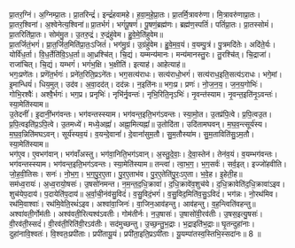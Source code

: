 

  
प्रा॒तर॒ग्निं। अ॒ग्निम्प्रा॒तः। प्रा॒तरिन्द्रं॑। इन्द्रं॑हवामहे। ह॒वा॒म॒हे॒प्रा॒तः। प्रा॒तर्मि॒त्रावरु॑णा। मि॒त्रावरु॑णाप्रा॒तः। प्रा॒तर॒श्विना॑। अ॒श्वेनेत्य॒श्विना॑॥ प्रा॒तर्भगं॑। भगं॑पू॒षणं॑। पू॒षणं॒ब्रह्म॑णः। ब्रह्म॑ण॒स्पतिं॑। पतिं॑प्रा॒तः। प्रा॒तस्सोमं॑। प्रा॒तरिति॑प्रा॒तः। सोम॑मु॒त। उ॒तरु॒द्रं। रु॒द्रंहु॑वेम। हु॒वे॒मे॒ति॑हुवेम॥  
प्रा॒तर्जितं॒भगं॑। प्रा॒त॒र्जित॒मिति॑प्रा॒तः॒ऽजितं॑। भग॑मु॒ग्रं। उ॒ग्रंहु॑वेम। हु॒वे॒म॒व॒यं। व॒यम्पु॒त्रं। पु॒त्रमदि॑तेः। अदि॑ते॒र्यः। योर्वि॑ध॒र्ता। वि॒ध॒र्तेति॑वि॒ऽध॒र्ता॥ आ॒ध्रश्चि॑त्। चि॒द्यं। यम्मन्य॑मानः। मन्य॑मानस्तु॒रः। तु॒रश्चि॑त्। चि॒द्राजा॑। राजा॑चित्। चि॒द्यं। यम्भगं॑। भगं॑भ॒क्षि। भ॒क्षीति॑। इत्याह॑। आहेत्याह॑॥  
भगः॒प्रणे॑तः। प्रणॆ॑त॒र्भगः॑। प्रने॑त॒रिति॒प्रऽने॑तः। भग॒सत्य॑राधः। सत्य॑राधो॒भगं॑। सत्य॑राध॒इति॒सत्य॑ऽराधः। भगे॒मां। इ॒मान्धियं॑। धिय॒मुत्। उद॑व। अ॒वा॒दद॑त्। दद॑न्नः। न॒इति॑नः॥ भगः॒प्र। प्रणः॑। नो॒ज॒न॒य॒। ज॒न॒य॒गोभिः॑। गोभि॒रश्वैः॑। अश्वै॒र्भगः॑। भग॒प्र। प्रनृभिः॑। नृभि॑र्नृ॒वन्तः॑। नृभि॒रिति॒नृऽभिः॑। नृ॒वन्त॑स्याम। नृ॒वन्त॒इति॑नृ॒ऽवन्तः॑। स्या॒मेति॑स्याम॥  
उ॒तेदनीं॑। इ॒दानीं॒भग॑वन्तः। भग॑वन्तस्स्याम। भग॑वन्त॒इति॒भग॑ऽवन्तः। स्या॒मो॒त। उ॒तप्र॑पि॒त्वे। प्र॒पि॒त्वउ॒त। प्र॒पि॒त्वइति॑प्र॒ऽपि॒त्वे। उ॒तमध्ये॑। मध्ये॒अह्नां॑। अह्ना॒मित्यह्नां॑॥ उ॒तोदि॑ता। उदि॑तामघवन्। म॒घ॒व॒न्त्सूर्य॑स्य। म॒घ॒व॒न्निति॑मघऽवन्। सूर्य॑स्यव॒यं। व॒यन्दे॒वानां॑। दे॒वानां॑सुम॒तौ। सु॒म॒तौस्या॑म। सु॒म॒ताविति॑सु॒ऽम॒तौ। स्या॒मेति॑स्याम॥  
भग॑ए॒व। ए॒वभग॑वान्। भग॑वाँअस्तु। भग॑वा॒निति॒भग॑ऽवान्। अ॒स्तु॒दे॒वाः॒। दे॒वा॒स्तेन॑। तेन॑व॒यं। व॒यम्भग॑वन्तः। भग॑वन्तस्स्याम। भग॑वन्त॒इति॒भग॑ऽवन्तः। स्या॒मेति॑स्याम॥ तन्त्वा॑। त्वा॒भ॒ग॒। भ॒ग॒सर्वः॑। सर्व॒इत्। इज्जो॑हवीति। जो॒ह॒वी॒तिसः। सनः॑। नो॒भ॒ग॒। भ॒ग॒पु॒र॒ए॒ता। पु॒र॒ए॒ताभ॑व। पु॒र॒ए॒तेति॑पु॒रः॒ऽए॒ता। भ॒वे॒ह। इ॒हेती॒ह॥  
सम॑ध्व॒रायः॑। अ॒ध्व॒रायो॒षसः॑। उ॒षसो॑नमन्त। न॒म॒न्त॒द॒धि॒क्रावा॑। द॒धि॒क्रावे॑व॒शुच॑ये। द॒धि॒क्रावेति॑द॒धि॒क्रावा॑ऽइव। शुच॑येप॒दाय॑। प॒दायेति॑प॒दाय॑॥ अ॒र्वा॒ची॒नंव॑सु॒विदं॑। व॒सु॒विदं॒भगं॑। व॒सु॒विद॒मिति॑व॒सु॒ऽविदं॑। भग॑न्नः। नो॒रथ॑मिव। रथ॑मि॒वाश्वाः॑। रथ॑मि॒वेति॒रथं॑ऽइव। अश्वा॑वा॒जिनः॑। वा॒जिन॒आव॑हन्तु। आव॑हन्तु। व॒ह॒न्त्विति॑वहन्तु॥  
अश्वा॑वती॒र्गोम॑तीः। अश्व॑वती॒रित्यश्व॑ऽवतीः। गोम॑तीर्नः। न॒उ॒षासः॑। उ॒षासो॑वी॒रव॑तीः। उ॒षस॒इत्यु॒षसः॑। वी॒रव॑ती॒स्सदं॑। वी॒रव॑ती॒रिति॑वी॒रऽव॑तीः। सद॑मुच्छन्तु। उ॒च्छ॒न्तु॒भ॒द्राः। भ॒द्राइति॑भ॒द्राः॥ घृ॒तन्दुहा॑नाः। दुहा॑नावि॒श्वतः॑। वि॒श्वतः॒प्रपी॑ताः। प्रपी॑तायू॒यं। प्रपी॑ता॒इति॒प्रऽपी॑ताः। यू॒यम्पा॑तस्व॒स्तिभि॒स्सदा॑नः॥ 8 ॥  
